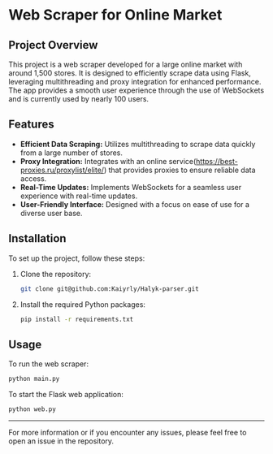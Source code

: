 # Web Scraper for Online Market

## Project Overview
This project is a web scraper developed for a large online market with around 1,500 stores. It is designed to efficiently scrape data using Flask, leveraging multithreading and proxy integration for enhanced performance. The app provides a smooth user experience through the use of WebSockets and is currently used by nearly 100 users.

## Features
- **Efficient Data Scraping:** Utilizes multithreading to scrape data quickly from a large number of stores.
- **Proxy Integration:** Integrates with an online service(https://best-proxies.ru/proxylist/elite/) that provides proxies to ensure reliable data access.
- **Real-Time Updates:** Implements WebSockets for a seamless user experience with real-time updates.
- **User-Friendly Interface:** Designed with a focus on ease of use for a diverse user base.

## Installation
To set up the project, follow these steps:

1. Clone the repository:
   ```bash
   git clone git@github.com:Kaiyrly/Halyk-parser.git
   ```
2. Install the required Python packages:
   ```bash
   pip install -r requirements.txt
   ```

## Usage
To run the web scraper:
```bash
python main.py
```
To start the Flask web application:
```bash
python web.py
```
---

For more information or if you encounter any issues, please feel free to open an issue in the repository.
```

